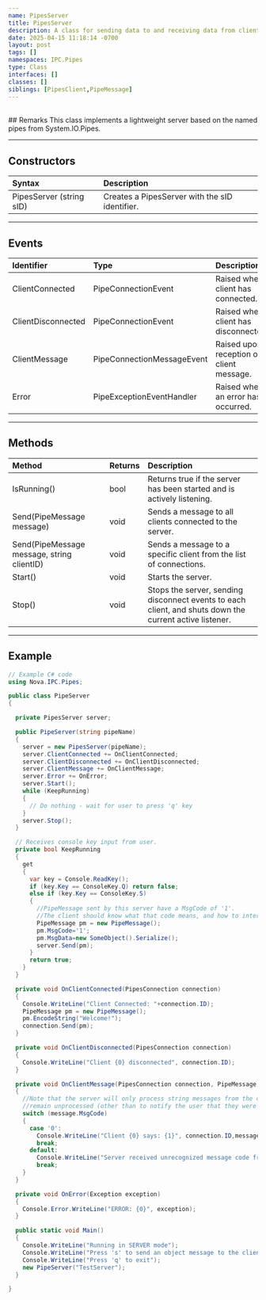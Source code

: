 ```yaml
---
name: PipesServer
title: PipesServer
description: A class for sending data to and receiving data from client processes.
date: 2025-04-15 11:18:14 -0700
layout: post
tags: []
namespaces: IPC.Pipes
type: Class
interfaces: []
classes: []
siblings: [PipesClient,PipeMessage]
---
```


<br/>
## Remarks
This class implements a lightweight server based on the named pipes from System.IO.Pipes.

* * *
## Constructors

| Syntax   | Description                                               |
|:-------------|:----------------------------------------------------------|
| PipesServer (string sID) | Creates a PipesServer with the sID identifier.  |

* * *
## Events

| Identifier   | Type     | Description                                               |
|:-------------|:---------|:----------------------------------------------------------|
| ClientConnected  | PipeConnectionEvent   | Raised when client has connected.        |
| ClientDisconnected  | PipeConnectionEvent   | Raised when client has disconnected.        |
| ClientMessage  | PipeConnectionMessageEvent   | Raised upon reception of client message.        |
| Error  | PipeExceptionEventHandler   | Raised when an error has occurred.       |

* * *
## Methods

| Method   | Returns     | Description                                               |
|:-------------|:---------|:----------------------------------------------------------|
| IsRunning()      | bool   |Returns true if the server has been started and is actively listening.         |
| Send(PipeMessage message)     | void   |Sends a message to all clients connected to the server.         |
| Send(PipeMessage message, string clientID)    | void   | Sends a message to a specific client from the list of connections.  |
| Start() | void    | Starts the server.   |
| Stop()  | void    | Stops the server, sending disconnect events to each client, and shuts down the current active listener.   |

* * *
## Example

```csharp
// Example C# code
using Nova.IPC.Pipes;

public class PipeServer
{

  private PipesServer server;

  public PipeServer(string pipeName)
  {
    server = new PipesServer(pipeName);
    server.ClientConnected += OnClientConnected;
    server.ClientDisconnected += OnClientDisconnected;
    server.ClientMessage += OnClientMessage;
    server.Error += OnError;
    server.Start();
    while (KeepRunning)
    {
      // Do nothing - wait for user to press 'q' key
    }
    server.Stop();
  }

  // Receives console key input from user.
  private bool KeepRunning
  {
    get
    {
      var key = Console.ReadKey();
      if (key.Key == ConsoleKey.Q) return false;
      else if (key.Key == ConsoleKey.S)
      {
        //PipeMessage sent by this server have a MsgCode of '1'.
        //The client should know what that code means, and how to interpret the associate MsgData
        PipeMessage pm = new PipeMessage();
        pm.MsgCode='1';
        pm.MsgData=new SomeObject().Serialize();
        server.Send(pm);
      }
      return true;
    }
  }

  private void OnClientConnected(PipesConnection connection)
  {
    Console.WriteLine("Client Connected: "+connection.ID);
    PipeMessage pm = new PipeMessage();
    pm.EncodeString("Welcome!");
    connection.Send(pm);
  }

  private void OnClientDisconnected(PipesConnection connection)
  {
    Console.WriteLine("Client {0} disconnected", connection.ID);
  }

  private void OnClientMessage(PipesConnection connection, PipeMessage message)
  {
    //Note that the server will only process string messages from the client. All other messages
    //remain unprocessed (other than to notify the user that they were received).
    switch (message.MsgCode)
    {
      case '0':
        Console.WriteLine("Client {0} says: {1}", connection.ID,message.DecodeString());
        break;
      default:
        Console.WriteLine("Server received unrecognized message code from {0}: {1}", connection.ID, message.MsgCode);
        break;
    }
  }

  private void OnError(Exception exception)
  {
    Console.Error.WriteLine("ERROR: {0}", exception);
  }

  public static void Main()
  {
    Console.WriteLine("Running in SERVER mode");
    Console.WriteLine("Press 's' to send an object message to the client");
    Console.WriteLine("Press 'q' to exit");
    new PipeServer("TestServer");
  }

}
```

